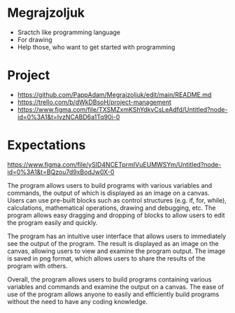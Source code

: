 # Megrajzoljuk
- Sractch like programming language
- For drawing
- Help those, who want to get started with programming

# Project
- https://github.com/PappAdam/Megrajzoljuk/edit/main/README.md
- https://trello.com/b/dWkDBsoH/project-management
- https://www.figma.com/file/TXSMZxmKShYdkyCsLeAdfd/Untitled?node-id=0%3A1&t=IvzNCABD6a1Tq90i-0

# Expectations
https://www.figma.com/file/ySID4NCETprmIVuEUMWSYm/Untitled?node-id=0%3A1&t=BQzou7d9xBodJw0X-0

The program allows users to build programs with various variables and commands, the output of which is displayed as an image on a canvas. Users can use pre-built blocks such as control structures (e.g. if, for, while), calculations, mathematical operations, drawing and debugging, etc. The program allows easy dragging and dropping of blocks to allow users to edit the program easily and quickly.

The program has an intuitive user interface that allows users to immediately see the output of the program. The result is displayed as an image on the canvas, allowing users to view and examine the program output. The image is saved in png format, which allows users to share the results of the program with others.

Overall, the program allows users to build programs containing various variables and commands and examine the output on a canvas. The ease of use of the program allows anyone to easily and efficiently build programs without the need to have any coding knowledge.

